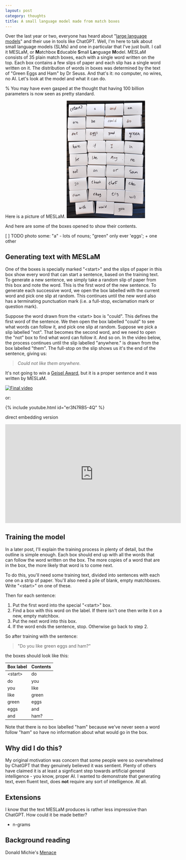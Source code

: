```yaml
---
layout: post
category: thoughts
title: A small language model made from match boxes
---
```


Over the last year or two, everyone has heard about "[large language models](https://en.wikipedia.org/wiki/Large_language_model)" and their use in tools like ChatGPT.  Well, I'm here to talk about small language models (SLMs) and one in particular that I've just built. I call it MESLaM, or **M**atchbox **E**ducable **S**mall **La**nguage **M**odel. MESLaM consists of 35 plain match boxes, each with a single word written on the top. Each box contains a few slips of paper and each slip has a single word written on it. The distribution of words in boxes was determined by the text of "Green Eggs and Ham" by Dr Seuss. And that's it: no computer, no wires, no AI. Let's look at the model and what it can do.

% You may have even gasped at the thought that having 100 billion parameters is now seen as pretty standard.

Here is a picture of MESLaM.
<img src="/images/matchboxes/35_match_boxes.jpeg" alt="35 white match boxes each with a word written on the top" width="250"/>

And here are some of the boxes opened to show their contents.

[ ] TODO photo some: "a" - lots of nouns; "green" only ever 'eggs'; + one other

## Generating text with MESLaM

One of the boxes is specially marked "\<start\>" and the slips of paper in this box show every word that can start a sentence, based on the training text. To generate a new sentence, we simply take a random slip of paper from this box and note the word. This is the first word of the new sentence. To generate each successive word, we open the box labelled with the current word and pick one slip at random. This continues until the new word also has a terminating punctuation mark (i.e. a full-stop, exclamation mark or question mark). 

Suppose the word drawn from the \<start\> box is "could". This defines the first word of the sentence. We then open the box labelled "could" to see what words can follow it, and pick one slip at random. Suppose we pick a slip labelled "not". That becomes the second word, and we need to open the "not" box to find what word can follow it. And so on. In the video below, the process continues until the slip labelled "anywhere." is drawn from the box labelled "them". The full-stop on the slip shows us it's the end of the sentence, giving us:

> <i>Could not like them anywhere.</i>


It's not going to win a [Geisel Award](https://www.ala.org/alsc/awardsgrants/bookmedia/geisel), but it is a proper sentence and it was written by MESLaM.

[![Final video](https://img.youtube.com/vi/er3N7RB5-4Q/0.jpg)](https://www.youtube.com/watch?v=er3N7RB5-4Q)

or:

{% include youtube.html id="er3N7RB5-4Q" %}

direct embedding version

<iframe width="560" height="315" src="https://www.youtube.com/embed/er3N7RB5-4Q" title="YouTube video player" frameborder="0" allow="accelerometer; autoplay; clipboard-write; encrypted-media; gyroscope; picture-in-picture; web-share" allowfullscreen></iframe>

## Training the model

In a later post, I'll explain the training process in plenty of detail, but the outline is simple enough. Each box should end up with all the words that can follow the word written on the box. The more copies of a word that are in the box, the more likely that word is to come next.

To do this, you'll need some training text, divided into sentences with each one on a strip of paper. You'll also need a pile of blank, empty matchboxes. Write "\<start\>" on one of these.

Then for each sentence:

1. Put the first word into the special "\<start\>" box. 
2. Find a box with this word on the label. If there isn't one then write it on a new, empty matchbox.
3. Put the next word into this box.
4. If the word ends the sentence, stop. Otherwise go back to step 2.

So after training with the sentence:

> "Do you like green eggs and ham?"

the boxes should look like this:

| Box label | Contents |
| :-------- | :------- |
| \<start\> | do       |
| do        | you      |
| you       | like     |
| like      | green    |
| green     | eggs     |
| eggs      | and      |
| and       | ham?     |

Note that there is no box labelled "ham" because we've never seen a word follow "ham" so have no information about what would go in the box.

## Why did I do this?

My original motivation was concern that some people were so overwhelmed by ChatGPT that they genuinely believed it was sentient. Plenty of others have claimed it is at least a signficant step towards artificial general intelligence - you know, proper AI. I wanted to demonstrate that generating text, even fluent text, does **not** require any sort of intelligence. At all. 

## Extensions

I know that the text MESLaM produces is rather less impressive than ChatGPT. How could it be made better? 

* n-grams

## Background reading

Donald Michie's [Menace](https://people.csail.mit.edu/brooks/idocs/matchbox.pdf)


<br>
<br>

[^1]: fn1

[^2]: fn2